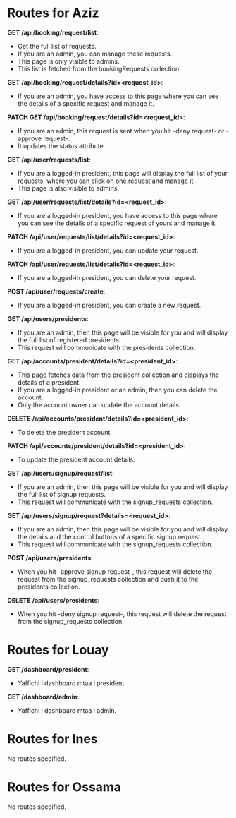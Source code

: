 # Routes for Aziz

**GET /api/booking/request/list**:
- Get the full list of requests. 
- If you are an admin, you can manage these requests. 
- This page is only visible to admins. 
- This list is fetched from the bookingRequests collection.

**GET /api/booking/request/details?id=<request_id>**:
- If you are an admin, you have access to this page where you can see the details of a specific request and manage it.

**PATCH GET /api/booking/request/details?id=<request_id>**:
- If you are an admin, this request is sent when you hit -deny request- or -approve request-. 
- It updates the status attribute.

**GET /api/user/requests/list**:
- If you are a logged-in president, this page will display the full list of your requests, where you can click on one request and manage it. 
- This page is also visible to admins.

**GET /api/user/requests/list/details?id=<request_id>**:
- If you are a logged-in president, you have access to this page where you can see the details of a specific request of yours and manage it.

**PATCH /api/user/requests/list/details?id=<request_id>**:
- If you are a logged-in president, you can update your request.

**PATCH /api/user/requests/list/details?id=<request_id>**:
- If you are a logged-in president, you can delete your request.

**POST /api/user/requests/create**:
- If you are a logged-in president, you can create a new request.

**GET /api/users/presidents**:
- If you are an admin, then this page will be visible for you and will display the full list of registered presidents. 
- This request will communicate with the presidents collection.

**GET /api/accounts/president/details?id=<president_id>**:
- This page fetches data from the president collection and displays the details of a president. 
- If you are a logged-in president or an admin, then you can delete the account. 
- Only the account owner can update the account details.

**DELETE /api/accounts/president/details?id=<president_id>**:
- To delete the president account.

**PATCH /api/accounts/president/details?id=<president_id>**:
- To update the president account details.

**GET /api/users/signup/request/list**:
- If you are an admin, then this page will be visible for you and will display the full list of signup requests. 
- This request will communicate with the signup_requests collection.

**GET /api/users/signup/request?details=<request_id>**:
- If you are an admin, then this page will be visible for you and will display the details and the control buttons of a specific signup request. 
- This request will communicate with the signup_requests collection.

**POST /api/users/presidents**:
- When you hit -approve signup request-, this request will delete the request from the signup_requests collection and push it to the presidents collection.

**DELETE /api/users/presidents**:
- When you hit -deny signup request-, this request will delete the request from the signup_requests collection.

# Routes for Louay

**GET /dashboard/president**:
- Yaffichi l dashboard mtaa l president.

**GET /dashboard/admin**:
- Yaffichi l dashboard mtaa l admin.

# Routes for Ines

No routes specified.

# Routes for Ossama

No routes specified.
